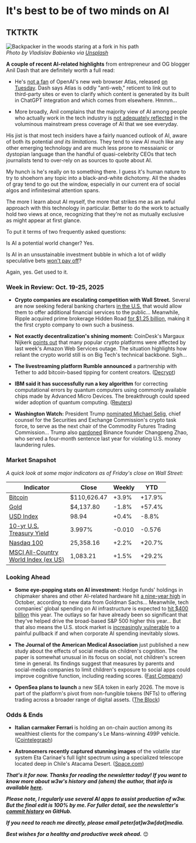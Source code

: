 # It's best to be of two minds on AI
## TKTKTK

![Backpacker in the woods staring at a fork in his path](https://w3w.news/img/twopaths-vladislav-babienko-2000.jpg)  
*Photo by Vladislav Babienko via [Unsplash](https://unsplash.com/@garri)*

**A couple of recent AI-related highlights** from entrepreneur and OG blogger Anil Dash that are definitely worth a full read:

- He's [not a fan](https://www.anildash.com/2025/10/22/atlas-anti-web-browser/) of OpenAI's new web browser Atlas, released [on Tuesday](https://www.reuters.com/technology/openai-unveils-ai-browser-atlas-2025-10-21/). Dash says Atlas is oddly "anti-web," reticent to link out to third-party sites or even to clarify which content is generated by its built in ChatGPT integration and which comes from elsewhere. Hmmm...

- More broadly, Anil complains that the majority view of AI among people who actually work in the tech industry is [not adequately reflected](https://www.anildash.com/2025/10/17/the-majority-ai-view/) in the voluminous mainstream press coverage of AI that we see everyday.

His jist is that most tech insiders have a fairly nuanced outlook of AI, aware of both its potential *and its limitations.* They tend to view AI much like any other emerging technology and are much less prone to messaianic or dystopian language than the handful of quasi-celebrity CEOs that tech journalists tend to over-rely on as sources to quote about AI.

My hunch is he's really on to something there. I guess it's human nature to try to shoehorn any topic into a black-and-white dichotomy. All the shades of gray tend to go out the window, especially in our current era of social algos and infinitesimal attention spans.

The more I learn about AI myself, the more that strikes me as an awful approach with this technology in particular. Better to do the work to actually hold two views at once, recognizing that they're not as mutually exclusive as might appear at first glance.

To put it terms of two frequently asked questions:

Is AI a potential world changer? Yes.

Is AI in an unsustainable investment bubble in which a lot of wildly speculative bets [won't pay off](https://www.reuters.com/business/most-companies-suffer-some-risk-related-financial-loss-deploying-ai-ey-survey-2025-10-08/)?<!-- Link curated by ChatGPT-->

Again, yes. Get used to it.

### Week in Review: Oct. 19-25, 2025

- **Crypto companies are escalating competition with Wall Street.** Several are now seeking federal banking charters [in the U.S.](https://www.theblock.co/post/376166/crypto-com-seeks-occ-federal-charter-joining-coinbase-ripple-and-others)<!-- Link curated by ChatGPT --> that would allow them to offer additional financial services to the public... Meanwhile, Ripple acquired prime brokerage Hidden Road [for $1.25 billion](https://finance.yahoo.com/news/ripple-deploys-1-25bn-become-181402885.html)<!-- Link curated by me -->, making it the first crypto company to own such a business.

- **Not exactly decentralization's shining moment:** CoinDesk's Margaux Nijkerk [points out](https://news.google.com/read/CBMivgFBVV95cUxPN2I3TnFyeW5kNGp0MUY1MEhDeHhTRi1nNDZzN2lCMXBQZFNybGdHR3NUVnZYaS1TdDZsWXY0Mk81WTA0VkYzSmozVUNNaEdmY1VPNjlsSnRCaDVMd0YyXzF2c3d5RWJHY2lsMTdQd3BNNERFX2Fad1FPZnJraFR5LUNWX3hQcW1pVmhQWVktVUlicDBZa0l6dUJ0aXM3UUJ0VjhxbTRncHQ4NmRhcVZhbXdjTUI0VEZ2UW1XYXNR?hl=en-US&gl=US&ceid=US%3Aen)<!-- Story surfaced by ChatGPT. Final story link curated by me. --> that many popular crypto platforms were affected by last week's Amazon Web Services outage. The situation highlights how reliant the crypto world still is on Big Tech's technical backbone. Sigh...

- **The livestreaming platform Rumble announced** a partnership with Tether to add bitcoin-based tipping for content creators. ([Decrypt](https://decrypt.co/345945/youtube-rival-rumble-teams-tether-add-bitcoin-tipping))<!-- Curated by me -->


- **IBM said it has successfully run a key algorithm** for correcting computational errors by quantum computers using commonly available chips made by Advanced Micro Devices. The breakthrough could speed wider adoption of quantum computing. ([Reuters](https://news.google.com/read/CBMitwFBVV95cUxNbzlvVGlJeklGRTdYM2d3cVFXdldYWGNLOW9TYWctMTczTGE1aTF0ckp5d3I1YlJoSE5qS19SNnE1ZkpMZ2JvaG9Zbno5bkhXWjM4Tnh0dUw0eWNPMV9kSkx1czN1UllVWnRSOTRoWF80bE50WFQ4a3pGc2RFS1VOLWZqY0RSclNkc1lfRzUzTldqNExyb3hZTktIN3RaemlVSjlMcHdUel9ocUFKRHZNR3E1UU9QR0U?hl=en-US&gl=US&ceid=US%3Aen)) <!-- Story surfaced by Google Gemini. Final link curated by me. -->

- **Washington Watch:** President Trump [nominated Michael Selig](https://www.google.com/search?q=https://www.bloomberg.com/news/articles/2025-10-24/trump-picks-sec-crypto-task-force-s-selig-to-run-cftc-report)<!-- Curated by Google Gemini -->, chief counsel for the Securities and Exchange Commission's crypto task force, to serve as the next chair of the Commodity Futures Trading Commission... Trump also [pardoned](https://www.bbc.com/news/articles/cly1qrl9l1qo)<!-- Curated by me --> Binance founder Changpeng Zhao, who served a four-month sentence last year for violating U.S. money laundering rules.

### Market Snapshot

*A quick look at some major indicators as of Friday's close on Wall Street:* <!-- For more details, see spreadsheet at https://docs.google.com/spreadsheets/d/11XuSerOv1DG7vFWAkwoXehOe4G4xDMm6LSNL7SAL4vA/edit?gid=1586624920#gid=1586624920 -->

<table>

  <thead>
    <tr>
      <th>Indicator</th>
      <th>Close</th>
      <th>Weekly</th>
      <th>YTD</th>
    </tr>
  </thead>
  <tbody>
    <tr>
      <td><a href="https://coinmarketcap.com/currencies/bitcoin/">Bitcoin</a></td>
      <td>$110,626.47</td>
      <td>+3.9%</td>
      <td>+17.9%</td>
    </tr>
    <tr>
      <td><a href="https://finance.yahoo.com/quote/GC%3DF?p=GC%253DF">Gold</a></td>
      <td>$4,137.80</td>
      <td>-1.8%</td>
      <td>+57.4%</td>
    </tr>
    <tr>
      <td><a href="https://finance.yahoo.com/quote/DX-Y.NYB?p=DX-Y.NYB&.tsrc=fin-srch">USD Index</a></td>
      <td>98.94</td>
      <td>+0.4%</td>
      <td>-8.8%</td>
    </tr>
    <tr>
      <td><a href="https://finance.yahoo.com/quote/%5ETNX/">10-yr U.S. <br>Treasury Yield</a></td>
      <td>3.997%</td>
      <td>-0.010</td>
      <td>-0.576</td>
    </tr>
    <tr>
      <td><a href="https://finance.yahoo.com/quote/%5ENDX/components?p=%255ENDX">Nasdaq 100</a></td>
      <td>25,358.16</td>
      <td>+2.2%</td>
      <td>+20.7%</td>
    </tr>
    <tr>
      <td><a href="https://www.msci.com/indexes/index/899901">MSCI All-Country <br>World Index (ex US)</a></td>
      <td>1,083.21</td>
      <td>+1.5%</td>
      <td>+29.2%</td>
    </tr>
  </tbody>
</table>

### Looking Ahead

- **Some eye-popping stats on AI investment:** Hedge funds' holdings in chipmaker shares and other AI-related hardware hit [a nine-year high](https://www.reuters.com/sustainability/boards-policy-regulation/hedge-flow-hedge-funds-boost-ai-tech-bets-highest-since-2016-goldman-sachs-says-2025-10-24/)<!-- Curated by ChatGPT. --> in October, according to new data from Goldman Sachs... Meanwhile, tech companies' global spending on AI infrastructure is expected to [hit $400 billion](https://247wallst.com/investing/2025/10/22/blockbuster-40b-ai-investment-is-only-10-of-whats-coming-nvda-msft-meta-blk-big-40-billion-bet-in-ai/)<!-- Curated by Google Gemini --> this year. The outlays so far have already been so significant that they've helped drive the broad-based S&P 500 higher this year... But that also means the U.S. stock market is [increasingly vulnerable](https://fortune.com/2025/10/07/ai-bubble-cisco-moment-dotcom-crash-nvidia-jensen-huang-top-analyst/)<!-- Curated by me--> to a painful pullback if and when corporate AI spending inevitably slows.

- **The Journal of the American Medical Association** just published a new study about the effects of social media on children's cognition. The paper is somewhat unusual in its focus on social, not children's screen time in general. Its findings suggest that measures by parents and social-media companies to limit children's exposure to social apps could improve cognitive function, including reading scores. ([Fast Company](https://www.fastcompany.com/91421943/social-media-could-be-shaping-how-kids-brains-learn-and-not-for-the-better)) <!-- Curated by me -->

- **OpenSea plans to launch** a new SEA token in early 2026. The move is part of the platform's pivot from non-fungible tokens (NFTs) to offering trading across a broader range of digital assets. ([The Block](https://www.theblock.co/post/375195/opensea-sets-sea-token-launch-for-q1-2026-with-50-of-revenue-at-launch-earmarked-for-buybacks)) <!-- Curated by Gemini -->

### Odds & Ends

- **Italian carmaker Ferrari** is holding an on-chain auction among its wealthiest clients for the company's Le Mans-winning 499P vehicle. ([Cointelegraph](https://cointelegraph.com/news/ferrari-digital-token-lets-fans-bid-on-le-mans-winning-car)) <!-- Story idea surfaced by ChagGPT. On my own, found link to a better written version of it than the one the bot suggested. -->

- **Astronomers recently captured stunning images** of the volatile star system Eta Carinae's full light spectrum using a specialized telescope located deep in Chile's Atacama Desert. ([Space.com](https://www.space.com/astronomy/telescope-sees-binary-stars-beautiful-rainbow-spectra-space-photo-of-the-day-for-oct-2-2025)) <!-- Curated by me -->

_**That's it for now. Thanks for reading the newsletter today! If you want to know more about w3w's history and (ahem) the author, that info is available [here](https://w3wnews.substack.com/about).**_

_**Please note, I regularly use several AI apps to assist production of w3w. But the final edit is 100% by me. For fuller detail, see the newsletter's [commit history](https://github.com/peteramckay/w3wnewsletter/commits) on GitHub.**_

_**If you need to reach me directly, please email peter[at]w3w[dot]media.**_

_**Best wishes for a healthy and productive week ahead.**_ 😊
